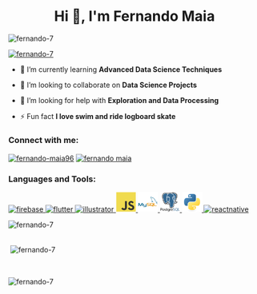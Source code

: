 <h1 align="center">Hi 👋, I'm Fernando Maia</h1>
<p align="left"> <img src="https://komarev.com/ghpvc/?username=fernando-7&label=Profile%20views&color=0e75b6&style=flat" alt="fernando-7" /> </p>

<p align="left"> <a href="https://github.com/ryo-ma/github-profile-trophy"><img src="https://github-profile-trophy.vercel.app/?username=fernando-7" alt="fernando-7" /></a> </p>

- 🌱 I’m currently learning **Advanced Data Science Techniques**

- 👯 I’m looking to collaborate on **Data Science Projects**

- 🤝 I’m looking for help with **Exploration and Data Processing**

- ⚡ Fun fact **I love swim and ride logboard skate**

<h3 align="left">Connect with me:</h3>
<p align="left">
<a href="https://linkedin.com/in/fernando-maia96" target="blank"><img align="center" src="https://raw.githubusercontent.com/rahuldkjain/github-profile-readme-generator/master/src/images/icons/Social/linked-in-alt.svg" alt="fernando-maia96" height="30" width="40" /></a>
<a href="https://www.youtube.com/c/fernando maia" target="blank"><img align="center" src="https://raw.githubusercontent.com/rahuldkjain/github-profile-readme-generator/master/src/images/icons/Social/youtube.svg" alt="fernando maia" height="30" width="40" /></a>
</p>

<h3 align="left">Languages and Tools:</h3>
<p align="left"> <a href="https://firebase.google.com/" target="_blank" rel="noreferrer"> <img src="https://www.vectorlogo.zone/logos/firebase/firebase-icon.svg" alt="firebase" width="40" height="40"/> </a> <a href="https://flutter.dev" target="_blank" rel="noreferrer"> <img src="https://www.vectorlogo.zone/logos/flutterio/flutterio-icon.svg" alt="flutter" width="40" height="40"/> </a> <a href="https://www.adobe.com/in/products/illustrator.html" target="_blank" rel="noreferrer"> <img src="https://www.vectorlogo.zone/logos/adobe_illustrator/adobe_illustrator-icon.svg" alt="illustrator" width="40" height="40"/> </a> <a href="https://developer.mozilla.org/en-US/docs/Web/JavaScript" target="_blank" rel="noreferrer"> <img src="https://raw.githubusercontent.com/devicons/devicon/master/icons/javascript/javascript-original.svg" alt="javascript" width="40" height="40"/> </a> <a href="https://www.mysql.com/" target="_blank" rel="noreferrer"> <img src="https://raw.githubusercontent.com/devicons/devicon/master/icons/mysql/mysql-original-wordmark.svg" alt="mysql" width="40" height="40"/> </a> <a href="https://www.postgresql.org" target="_blank" rel="noreferrer"> <img src="https://raw.githubusercontent.com/devicons/devicon/master/icons/postgresql/postgresql-original-wordmark.svg" alt="postgresql" width="40" height="40"/> </a> <a href="https://www.python.org" target="_blank" rel="noreferrer"> <img src="https://raw.githubusercontent.com/devicons/devicon/master/icons/python/python-original.svg" alt="python" width="40" height="40"/> </a> <a href="https://reactnative.dev/" target="_blank" rel="noreferrer"> <img src="https://reactnative.dev/img/header_logo.svg" alt="reactnative" width="40" height="40"/> </a> </p>

<p><img align="left" src="https://github-readme-stats.vercel.app/api/top-langs?username=fernando-7&show_icons=true&locale=en&layout=compact" alt="fernando-7" /></p>
<br><br>
<p>&nbsp;<img align="center" src="https://github-readme-stats.vercel.app/api?username=fernando-7&show_icons=true&locale=en" alt="fernando-7" /></p>
<br>
<p><img align="center" src="https://github-readme-streak-stats.herokuapp.com/?user=fernando-7&" alt="fernando-7" /></p>
